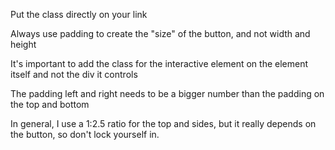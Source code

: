 Put the class directly on your link

Always use padding to create the "size" of the button, and not width and height

It's important to add the class for the interactive element on the element itself and not the div it controls

The padding left and right needs to be a bigger number than the padding on the top and bottom

In general, I use a 1:2.5 ratio for the top and sides, but it really depends on the button, so don't lock yourself in.